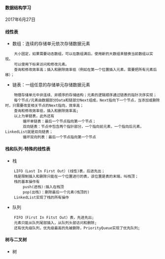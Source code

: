 #### 数据结构学习
2017年6月27日 

#### 线性表
* 数组：连续的存储单元依次存储数据元素
~~~
    大小固定，如果需要动态数组，可以在数组满后，使用新的大数组来替换当前数组以实现。
    可以使用下标来访问和修改元素。
    查询和修改效率高；插入和删除效率低（例如在第一个位置插入元素，需要把所有元素后移）；
~~~

* 链表：一组任意的存储单元存储数据元素
~~~
    物理存储单元中非连续、非顺序的存储结构；元素的逻辑顺序通过链表的指针次序实现；
    每个节点/元素由数据部分Data和链部分Next组成，Next指向下一个节点，当添加或删除时，只需要改变相关节点的Next指向，效率高；
    查询和修改效率低，插入和删除效率高;
    以上为单链表，此外还有
        循环单链表：最后一个节点指向第一个节点；
        双向链表：节点中包含两个指针部分，一个指向前元素，一个指向后元素，LinkedList就是双向链表；
        循环双向列表：最后一个节点指向第一个节点
~~~

#### 栈和队列-特殊的线性表
* 栈
~~~
    LIFO（Last In First Out）(线性)表，后进先出；
    栈是限制插入和删除只能在一个位置进行的表，该位置是表的末端，叫栈顶；
    栈的基本操作有
        push(进栈):插入在栈顶
        pop(出栈)：删除最后一个元素(栈顶的)
    LinkedList实现了栈的所有操作
~~~
* 队列
~~~
    FIFO（First In Fitst Out）表，先进先出;
    元素只能从队列尾部插入，从队列头部访问和删除;
    还有优先级队列，优先级最高的先被删除，PriorityQueue实现了优先队列;
~~~

#### 树与二叉树
* 树